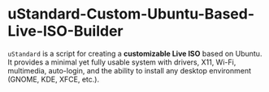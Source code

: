 # uStandard-Custom-Ubuntu-Based-Live-ISO-Builder
`uStandard` is a script for creating a **customizable Live ISO** based on Ubuntu. It provides a minimal yet fully usable system with drivers, X11, Wi-Fi, multimedia, auto-login, and the ability to install any desktop environment (GNOME, KDE, XFCE, etc.).
